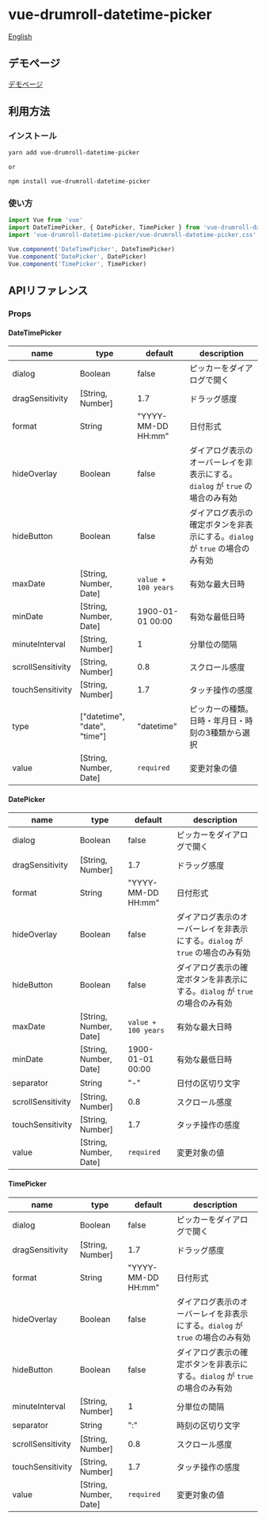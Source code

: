 # vue-drumroll-datetime-picker

[English](README.md)

## デモページ

[デモページ](https://www.plus-one.tech/products/demo/vue-drumroll-datetime-picker/)

## 利用方法

### インストール

```bash
yarn add vue-drumroll-datetime-picker

or

npm install vue-drumroll-datetime-picker
```

### 使い方

```javascript
import Vue from 'vue'
import DateTimePicker, { DatePicker, TimePicker } from 'vue-drumroll-datetime-picker'
import 'vue-drumroll-datetime-picker/vue-drumroll-datetime-picker.css'

Vue.component('DateTimePicker', DateTimePicker)
Vue.component('DatePicker', DatePicker)
Vue.component('TimePicker', TimePicker)
```

## APIリファレンス

### Props

#### DateTimePicker

|name|type|default|description|
|---|---|---|---|
|dialog|Boolean|false|ピッカーをダイアログで開く|
|dragSensitivity|[String, Number]|1.7|ドラッグ感度|
|format|String|"YYYY-MM-DD HH:mm"|日付形式|
|hideOverlay|Boolean|false|ダイアログ表示のオーバーレイを非表示にする。`dialog` が `true` の場合のみ有効|
|hideButton|Boolean|false|ダイアログ表示の確定ボタンを非表示にする。`dialog` が `true` の場合のみ有効|
|maxDate|[String, Number, Date]|`value + 100 years`|有効な最大日時|
|minDate|[String, Number, Date]|1900-01-01 00:00|有効な最低日時|
|minuteInterval|[String, Number]|1|分単位の間隔|
|scrollSensitivity|[String, Number]|0.8|スクロール感度|
|touchSensitivity|[String, Number]|1.7|タッチ操作の感度|
|type|["datetime", "date", "time"]|"datetime"|ピッカーの種類。日時・年月日・時刻の3種類から選択|
|value|[String, Number, Date]|`required`|変更対象の値|

#### DatePicker

|name|type|default|description|
|---|---|---|---|
|dialog|Boolean|false|ピッカーをダイアログで開く|
|dragSensitivity|[String, Number]|1.7|ドラッグ感度|
|format|String|"YYYY-MM-DD HH:mm"|日付形式|
|hideOverlay|Boolean|false|ダイアログ表示のオーバーレイを非表示にする。`dialog` が `true` の場合のみ有効|
|hideButton|Boolean|false|ダイアログ表示の確定ボタンを非表示にする。`dialog` が `true` の場合のみ有効|
|maxDate|[String, Number, Date]|`value + 100 years`|有効な最大日時|
|minDate|[String, Number, Date]|1900-01-01 00:00|有効な最低日時|
|separator|String|"-"|日付の区切り文字|
|scrollSensitivity|[String, Number]|0.8|スクロール感度|
|touchSensitivity|[String, Number]|1.7|タッチ操作の感度|
|value|[String, Number, Date]|`required`|変更対象の値|

#### TimePicker

|name|type|default|description|
|---|---|---|---|
|dialog|Boolean|false|ピッカーをダイアログで開く|
|dragSensitivity|[String, Number]|1.7|ドラッグ感度|
|format|String|"YYYY-MM-DD HH:mm"|日付形式|
|hideOverlay|Boolean|false|ダイアログ表示のオーバーレイを非表示にする。`dialog` が `true` の場合のみ有効|
|hideButton|Boolean|false|ダイアログ表示の確定ボタンを非表示にする。`dialog` が `true` の場合のみ有効|
|minuteInterval|[String, Number]|1|分単位の間隔|
|separator|String|":"|時刻の区切り文字|
|scrollSensitivity|[String, Number]|0.8|スクロール感度|
|touchSensitivity|[String, Number]|1.7|タッチ操作の感度|
|value|[String, Number, Date]|`required`|変更対象の値|
